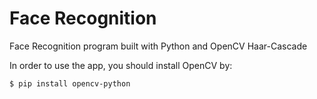 # Face Recognition
Face Recognition program built with Python and OpenCV Haar-Cascade 

In order to use the app, you should install OpenCV by:

```bash
$ pip install opencv-python
```
